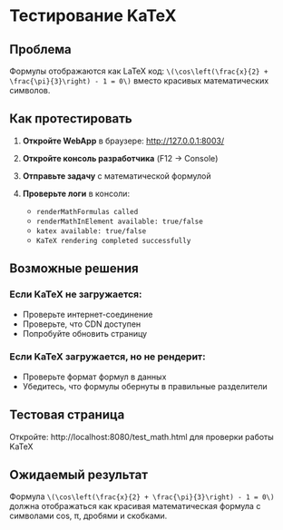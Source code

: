 # Тестирование KaTeX

## Проблема
Формулы отображаются как LaTeX код: `\(\cos\left(\frac{x}{2} + \frac{\pi}{3}\right) - 1 = 0\)` вместо красивых математических символов.

## Как протестировать

1. **Откройте WebApp** в браузере: http://127.0.0.1:8003/

2. **Откройте консоль разработчика** (F12 → Console)

3. **Отправьте задачу** с математической формулой

4. **Проверьте логи** в консоли:
   - `renderMathFormulas called`
   - `renderMathInElement available: true/false`
   - `katex available: true/false`
   - `KaTeX rendering completed successfully`

## Возможные решения

### Если KaTeX не загружается:
- Проверьте интернет-соединение
- Проверьте, что CDN доступен
- Попробуйте обновить страницу

### Если KaTeX загружается, но не рендерит:
- Проверьте формат формул в данных
- Убедитесь, что формулы обернуты в правильные разделители

## Тестовая страница
Откройте: http://localhost:8080/test_math.html для проверки работы KaTeX

## Ожидаемый результат
Формула `\(\cos\left(\frac{x}{2} + \frac{\pi}{3}\right) - 1 = 0\)` должна отображаться как красивая математическая формула с символами cos, π, дробями и скобками.
